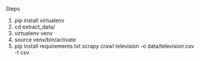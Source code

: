 Steps
1. pip install virtualenv
2. cd extract_data/
3. virtualenv venv
4. source venv/bin/activate
5. pip install requirements.txt
scrapy crawl television -o data/television.csv -t csv
